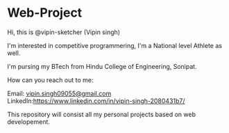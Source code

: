 # Web-Project
Hi, this is @vipin-sketcher (Vipin singh)

I'm interested in competitive programmering, I'm a National level Athlete as well.

I'm pursing my BTech from Hindu College of Engineering, Sonipat.

How can you reach out to me:

Email: vipin.singh09055@gmail.com LinkedIn:https://www.linkedin.com/in/vipin-singh-2080431b7/

This repository will consist all my personal projects based on web developement.
